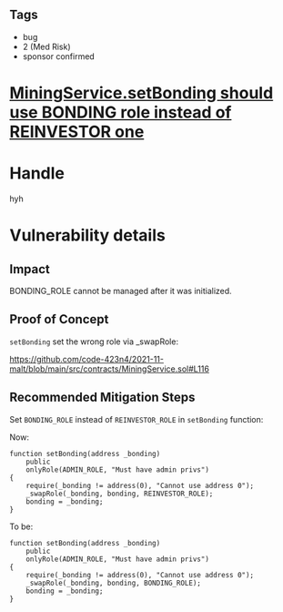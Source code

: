 ## Tags

- bug
- 2 (Med Risk)
- sponsor confirmed

# [MiningService.setBonding should use BONDING role instead of REINVESTOR one](https://github.com/code-423n4/2021-11-malt-findings/issues/370) 

# Handle

hyh


# Vulnerability details

## Impact

BONDING_ROLE cannot be managed after it was initialized.

## Proof of Concept

```setBonding``` set the wrong role via _swapRole:

https://github.com/code-423n4/2021-11-malt/blob/main/src/contracts/MiningService.sol#L116

## Recommended Mitigation Steps

Set ```BONDING_ROLE``` instead of ```REINVESTOR_ROLE``` in ```setBonding``` function:

Now:
```
function setBonding(address _bonding)
	public
	onlyRole(ADMIN_ROLE, "Must have admin privs")
{
	require(_bonding != address(0), "Cannot use address 0");
	_swapRole(_bonding, bonding, REINVESTOR_ROLE);
	bonding = _bonding;
}
```

To be:
```
function setBonding(address _bonding)
	public
	onlyRole(ADMIN_ROLE, "Must have admin privs")
{
	require(_bonding != address(0), "Cannot use address 0");
	_swapRole(_bonding, bonding, BONDING_ROLE);
	bonding = _bonding;
}
```

